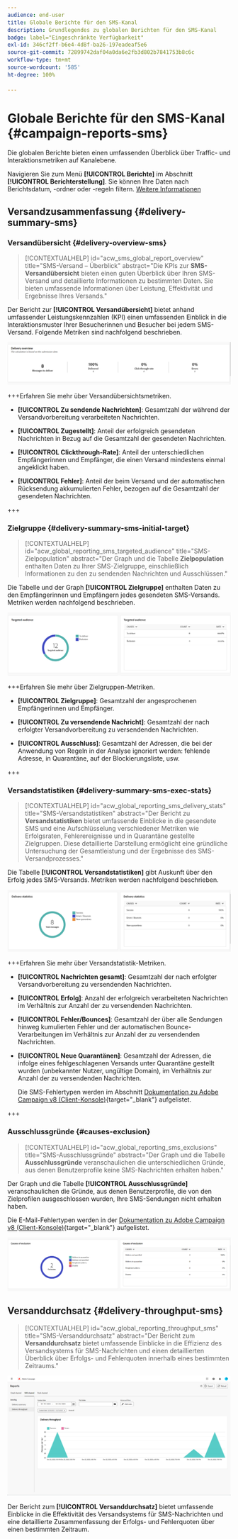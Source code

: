 ```yaml
---
audience: end-user
title: Globale Berichte für den SMS-Kanal
description: Grundlegendes zu globalen Berichten für den SMS-Kanal
badge: label="Eingeschränkte Verfügbarkeit"
exl-id: 346cf2ff-b6e4-4d8f-ba26-197eadeaf5e6
source-git-commit: 72899742daf04a0da6e2fb3d802b7841753b8c6c
workflow-type: tm+mt
source-wordcount: '585'
ht-degree: 100%

---
```


# Globale Berichte für den SMS-Kanal {#campaign-reports-sms}

Die globalen Berichte bieten einen umfassenden Überblick über Traffic- und Interaktionsmetriken auf Kanalebene.

Navigieren Sie zum Menü **[!UICONTROL Berichte]** im Abschnitt **[!UICONTROL Berichterstellung]**. Sie können Ihre Daten nach Berichtsdatum, -ordner oder -regeln filtern. [Weitere Informationen](global-reports.md)

## Versandzusammenfassung {#delivery-summary-sms}

### Versandübersicht {#delivery-overview-sms}

>[!CONTEXTUALHELP]
>id="acw_sms_global_report_overview"
>title="SMS-Versand – Überblick"
>abstract="Die KPIs zur **SMS-Versandübersicht** bieten einen guten Überblick über Ihren SMS-Versand und detaillierte Informationen zu bestimmten Daten. Sie bieten umfassende Informationen über Leistung, Effektivität und Ergebnisse Ihres Versands."

Der Bericht zur **[!UICONTROL Versandübersicht]** bietet anhand umfassender Leistungskennzahlen (KPI) einen umfassenden Einblick in die Interaktionsmuster Ihrer Besucherinnen und Besucher bei jedem SMS-Versand. Folgende Metriken sind nachfolgend beschrieben.

![](assets/global_report_sms_delivery_overview.png)

+++Erfahren Sie mehr über Versandübersichtsmetriken.

* **[!UICONTROL Zu sendende Nachrichten]**: Gesamtzahl der während der Versandvorbereitung verarbeiteten Nachrichten.

* **[!UICONTROL Zugestellt]**: Anteil der erfolgreich gesendeten Nachrichten in Bezug auf die Gesamtzahl der gesendeten Nachrichten.

* **[!UICONTROL Clickthrough-Rate]**: Anteil der unterschiedlichen Empfängerinnen und Empfänger, die einen Versand mindestens einmal angeklickt haben.

* **[!UICONTROL Fehler]**: Anteil der beim Versand und der automatischen Rücksendung akkumulierten Fehler, bezogen auf die Gesamtzahl der gesendeten Nachrichten.

+++

### Zielgruppe {#delivery-summary-sms-initial-target}

>[!CONTEXTUALHELP]
>id="acw_global_reporting_sms_targeted_audience"
>title="SMS-Zielpopulation"
>abstract="Der Graph und die Tabelle **Zielpopulation** enthalten Daten zu Ihrer SMS-Zielgruppe, einschließlich Informationen zu den zu sendenden Nachrichten und Ausschlüssen."

Die Tabelle und der Graph **[!UICONTROL Zielgruppe]** enthalten Daten zu den Empfängerinnen und Empfängern jedes gesendeten SMS-Versands. Metriken werden nachfolgend beschrieben.

![](assets/global_report_sms_targeted_audience.png)

+++Erfahren Sie mehr über Zielgruppen-Metriken.

* **[!UICONTROL Zielgruppe]**: Gesamtzahl der angesprochenen Empfängerinnen und Empfänger.

* **[!UICONTROL Zu versendende Nachricht]**: Gesamtzahl der nach erfolgter Versandvorbereitung zu versendenden Nachrichten.

* **[!UICONTROL Ausschluss]**: Gesamtzahl der Adressen, die bei der Anwendung von Regeln in der Analyse ignoriert werden: fehlende Adresse, in Quarantäne, auf der Blockierungsliste, usw.

+++

### Versandstatistiken {#delivery-summary-sms-exec-stats}

>[!CONTEXTUALHELP]
>id="acw_global_reporting_sms_delivery_stats"
>title="SMS-Versandstatistiken"
>abstract="Der Bericht zu **Versandstatistiken** bietet umfassende Einblicke in die gesendete SMS und eine Aufschlüsselung verschiedener Metriken wie Erfolgsraten, Fehlerereignisse und in Quarantäne gestellte Zielgruppen. Diese detaillierte Darstellung ermöglicht eine gründliche Untersuchung der Gesamtleistung und der Ergebnisse des SMS-Versandprozesses."

Die Tabelle **[!UICONTROL Versandstatistiken]** gibt Auskunft über den Erfolg jedes SMS-Versands. Metriken werden nachfolgend beschrieben.

![](assets/global_report_sms_delivery_statistics.png)

+++Erfahren Sie mehr über Versandstatistik-Metriken.

* **[!UICONTROL Nachrichten gesamt]**: Gesamtzahl der nach erfolgter Versandvorbereitung zu versendenden Nachrichten.

* **[!UICONTROL Erfolg]**: Anzahl der erfolgreich verarbeiteten Nachrichten im Verhältnis zur Anzahl der zu versendenden Nachrichten.

* **[!UICONTROL Fehler/Bounces]**: Gesamtzahl der über alle Sendungen hinweg kumulierten Fehler und der automatischen Bounce-Verarbeitungen im Verhältnis zur Anzahl der zu versendenden Nachrichten.

* **[!UICONTROL Neue Quarantänen]**: Gesamtzahl der Adressen, die infolge eines fehlgeschlagenen Versands unter Quarantäne gestellt wurden (unbekannter Nutzer, ungültige Domain), im Verhältnis zur Anzahl der zu versendenden Nachrichten.

  Die SMS-Fehlertypen werden im Abschnitt [Dokumentation zu Adobe Campaign v8 (Client-Konsole)](https://experienceleague.adobe.com/docs/campaign/campaign-v8/send/failures/delivery-failures.html?lang=de#sms-quarantines){target="_blank"} aufgelistet.

+++

### Ausschlussgründe {#causes-exclusion}

>[!CONTEXTUALHELP]
>id="acw_global_reporting_sms_exclusions"
>title="SMS-Ausschlussgründe"
>abstract="Der Graph und die Tabelle **Ausschlussgründe** veranschaulichen die unterschiedlichen Gründe, aus denen Benutzerprofile keine SMS-Nachrichten erhalten haben."

Der Graph und die Tabelle **[!UICONTROL Ausschlussgründe]** veranschaulichen die Gründe, aus denen Benutzerprofile, die von den Zielprofilen ausgeschlossen wurden, Ihre SMS-Sendungen nicht erhalten haben.

Die E-Mail-Fehlertypen werden in der [Dokumentation zu Adobe Campaign v8 (Client-Konsole)](https://experienceleague.adobe.com/docs/campaign/campaign-v8/send/failures/delivery-failures.html?lang=de#email-error-types){target="_blank"} aufgelistet.

![](assets/global_report_sms_causes_exclusion.png)

## Versanddurchsatz {#delivery-throughput-sms}

>[!CONTEXTUALHELP]
>id="acw_global_reporting_throughput_sms"
>title="SMS-Versanddurchsatz"
>abstract="Der Bericht zum **Versanddurchsatz** bietet umfassende Einblicke in die Effizienz des Versandsystems für SMS-Nachrichten und einen detaillierten Überblick über Erfolgs- und Fehlerquoten innerhalb eines bestimmten Zeitraums."

![](assets/global_report_sms_delivery_throughput.png)

Der Bericht zum **[!UICONTROL Versanddurchsatz]** bietet umfassende Einblicke in die Effektivität des Versandsystems für SMS-Nachrichten und eine detaillierte Zusammenfassung der Erfolgs- und Fehlerquoten über einen bestimmten Zeitraum.
